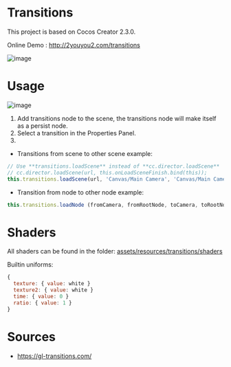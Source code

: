 # Transitions

This project is based on Cocos Creator 2.3.0.

Online Demo : http://2youyou2.com/transitions

![image](https://user-images.githubusercontent.com/1862402/74397039-b9369880-4e4e-11ea-9fad-e3cbdaf334fc.png)

# Usage

![image](https://user-images.githubusercontent.com/1862402/74312784-49240600-4dad-11ea-9fd4-a6d560d1ed43.png)

1. Add transitions node to the scene, the transitions node will make itself as a persist node.
2. Select a transition in the Properties Panel.
3. 

- Transitions from scene to other scene
example: 
```js
// Use **transitions.loadScene** instead of **cc.director.loadScene**
// cc.director.loadScene(url, this.onLoadSceneFinish.bind(this));
this.transitions.loadScene(url, 'Canvas/Main Camera', 'Canvas/Main Camera', this.onLoadSceneFinish.bind(this));
```

- Transition from node to other node
example:
```js
this.transitions.loadNode (fromCamera, fromRootNode, toCamera, toRootNode, onTransitionFinished)
```

# Shaders

All shaders can be found in the folder: [assets/resources/transitions/shaders](https://github.com/2youyou2/transitions/tree/master/assets/resources/transitions/shaders)

Builtin uniforms: 
```js
{
  texture: { value: white }
  texture2: { value: white }
  time: { value: 0 }
  ratio: { value: 1 }
}
```
# Sources

- https://gl-transitions.com/
